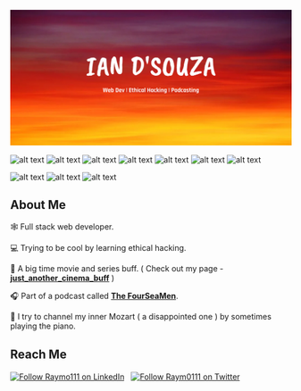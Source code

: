 ![alt text](https://raw.githubusercontent.com/damndaniel2000/damndaniel2000/main/github-header.png "Github Profile Header Image")

![alt text](https://img.shields.io/badge/Tech-ReactJS-red "shields") ![alt text](https://img.shields.io/badge/Tech-NodeJS-red "shields") ![alt text](https://img.shields.io/badge/Tech-NextJS-red "shields") ![alt text](https://img.shields.io/badge/Tech-Flutter-red "shields") ![alt text](https://img.shields.io/badge/Tech-Flask-red "shields") ![alt text](https://img.shields.io/badge/Tech-CSS-red "shields") ![alt text](https://img.shields.io/badge/Tech-Shell-red "shields")  

![alt text](https://img.shields.io/badge/Editor-Atom-orange "shields") ![alt text](https://img.shields.io/badge/Editor-Notepad++-orange "shields") ![alt text](https://img.shields.io/badge/Editor-Pycharm-orange "shields")

 About Me 
-

  🕸 Full stack web developer. 
  
  💻 Trying to be cool by learning ethical hacking.
  
 🍿 A big time movie and series buff. ( Check out my page - [**just_another_cinema_buff**](https://www.instagram.com/just_another_cinema_buff/) )
 
🎧 Part of a podcast called **[The FourSeaMen](https://www.instagram.com/thefourseamen/)**.

 🎹 I try to channel my inner Mozart ( a disappointed one ) by sometimes playing the piano.


 Reach Me
-

[<img src="https://image.flaticon.com/icons/png/512/732/732200.png" height="40em" align="center" alt="Follow Raymo111 on LinkedIn" title="Follow Raymo111 on LinkedIn"/>](https://linkedin.com/in/Raymo111) &nbsp; [<img src="https://image.flaticon.com/icons/png/512/174/174857.png" height="35em" align="center" alt="Follow Raym0111 on Twitter" title="Follow Raymo111 on Twitter"/>](https://twitter.com/Raym0111)


